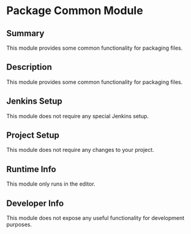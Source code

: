 Package Common Module
=============

## Summary

This module provides some common functionality for packaging files.

## Description

This module provides some common functionality for packaging files.

## Jenkins Setup

This module does not require any special Jenkins setup.

## Project Setup

This module does not require any changes to your project.

## Runtime Info

This module only runs in the editor.

## Developer Info

This module does not expose any useful functionality for development purposes.